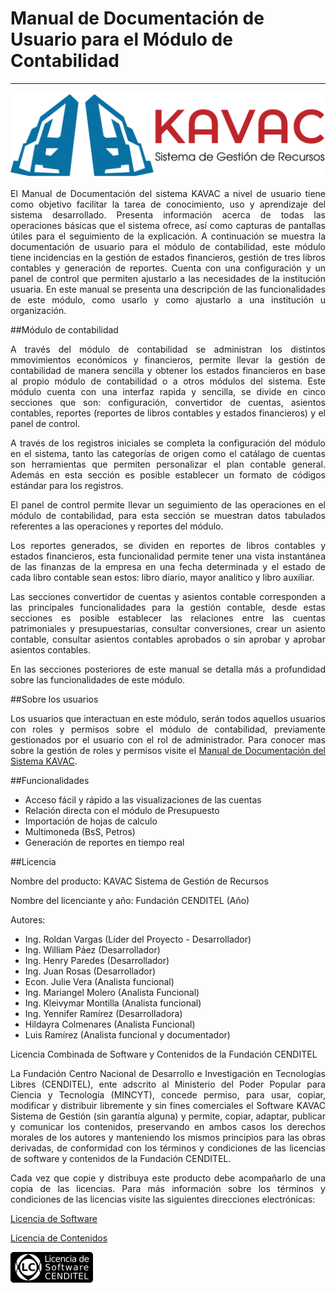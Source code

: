 # Manual de Documentación de Usuario para el Módulo de Contabilidad
*******************************************************************
<div style="text-align: justify;">

![Screenshot](img/logokavac.png#imagen)

El Manual de Documentación del sistema KAVAC a nivel de usuario tiene como objetivo facilitar la tarea de conocimiento, uso y aprendizaje del sistema desarrollado. Presenta información acerca de todas las operaciones básicas que el sistema ofrece, así como capturas de pantallas útiles para el seguimiento de la explicación. A continuación se muestra la documentación de usuario para el módulo de contabilidad, este módulo tiene incidencias en la gestión de estados financieros, gestión de tres libros contables y generación de reportes. Cuenta con una configuración y un panel de control que permiten ajustarlo a las necesidades de la institución usuaria. En este manual se presenta una descripción de las funcionalidades de este módulo, como usarlo y como ajustarlo a una institución u organización.


##Módulo de contabilidad

A través del módulo de contabilidad se administran los distintos mmovimientos económicos y financieros, permite llevar la gestión de contabilidad de manera sencilla y obtener los estados financieros en base al propio módulo de contabilidad o a otros módulos del sistema. Este módulo cuenta con una interfaz rapida y sencilla, se divide en cinco secciones que son: configuración, convertidor de cuentas, asientos contables, reportes (reportes de libros contables y estados financieros) y el panel de control.

A través de los registros iniciales se completa la configuración del módulo en el sistema, tanto las categorías de origen como el catálago de cuentas son herramientas que permiten personalizar el plan contable general. Además en esta sección es posible establecer un formato de códigos estándar para los registros.

El panel de control permite llevar un seguimiento de las operaciones en el módulo de contabilidad, para esta sección se muestran datos tabulados referentes a las operaciones y reportes del módulo.

Los reportes generados, se dividen en reportes de libros contables y estados financieros, esta funcionalidad permite tener una vista instantánea de las finanzas de la empresa en una fecha determinada y el estado de cada libro contable sean estos: libro diario, mayor analítico y libro auxiliar.

Las secciones convertidor de cuentas y asientos contable corresponden a las principales funcionalidades para la gestión contable, desde estas secciones es posible establecer las relaciones entre las cuentas patrimoniales y presupuestarias, consultar conversiones, crear un asiento contable, consultar asientos contables aprobados o sin aprobar y aprobar asientos contables.

En las secciones posteriores de este manual se detalla más a profundidad sobre las funcionalidades de este módulo.

##Sobre los usuarios


Los usuarios que interactuan en este módulo, serán todos aquellos usuarios con roles y permisos sobre el módulo de contabilidad, previamente gestionados por el usuario con el rol de administrador. Para conocer mas sobre la gestión de roles y permisos visite el [Manual de Documentación del Sistema KAVAC](http://192.168.12.180/manual/base/).



##Funcionalidades

- Acceso fácil y rápido a las visualizaciones de las cuentas
- Relación directa con el módulo de Presupuesto
- Importación de hojas de calculo
- Multimoneda (BsS, Petros)
- Generación de reportes en tiempo real

##Licencia

Nombre del producto: KAVAC Sistema de Gestión de Recursos

   Nombre del licenciante y año: Fundación CENDITEL (Año)

   Autores:

   - Ing. Roldan Vargas (Líder del Proyecto - Desarrollador)
   - Ing. William Páez (Desarrollador)
   - Ing. Henry Paredes (Desarrollador)
   - Ing. Juan Rosas (Desarrollador)
   - Econ. Julie Vera (Analista funcional)
   - Ing. Mariangel Molero (Analista Funcional)
   - Ing. Kleivymar Montilla (Analista funcional)
   - Ing. Yennifer Ramírez (Desarrolladora)
   - Hildayra Colmenares (Analista Funcional)
   - Luis Ramírez (Analista funcional y documentador)

Licencia Combinada de Software y Contenidos de la Fundación CENDITEL


La Fundación Centro Nacional de Desarrollo e Investigación en Tecnologías Libres (CENDITEL), ente adscrito al Ministerio del Poder Popular para  Ciencia y Tecnología (MINCYT), concede permiso, para usar, copiar, modificar y distribuir libremente y sin fines comerciales el Software KAVAC Sistema de Gestión (sin garantía alguna) y permite, copiar, adaptar, publicar y comunicar los contenidos, preservando en ambos casos los derechos morales de los autores y manteniendo los mismos principios para las obras derivadas, de conformidad con los términos y condiciones de las licencias de software y contenidos de la Fundación CENDITEL.



Cada vez que copie y distribuya este producto debe acompañarlo de una copia de las licencias. Para más información sobre los términos y condiciones de las licencias visite las siguientes direcciones electrónicas:


[Licencia de Software]( http://conocimientolibre.cenditel.gob.ve/licencia-de-software-v-1-3/)

[Licencia de Contenidos]( http://conocimientolibre.cenditel.gob.ve/licencias/)

![Screenshot](img/licencia.png)

</div>




